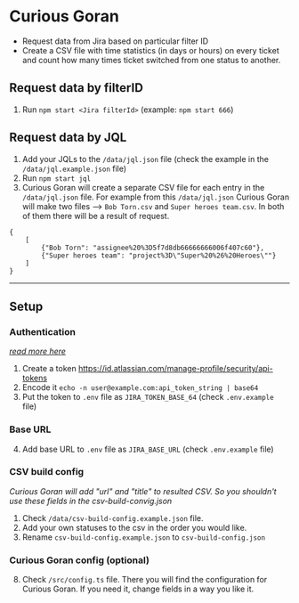 # Curious Goran

- Request data from Jira based on particular filter ID
- Create a CSV file with time statistics (in days or hours) on every ticket and count how many times ticket switched from one status to another.

## Request data by filterID
1. Run `npm start <Jira filterId>` (example: `npm start 666`)


## Request data by JQL
1. Add your JQLs to the `/data/jql.json` file (check the example in the `/data/jql.example.json` file)
2. Run `npm start jql`
3. Curious Goran will create a separate CSV file for each entry in the `/data/jql.json` file.
For example from this `/data/jql.json` Curious Goran will make two files --> `Bob Torn.csv` and `Super heroes team.csv`. In both of them there will be a result of request.
```
{
    [
        {"Bob Torn": "assignee%20%3D5f7d8db66666666006f407c60"},
        {"Super heroes team": "project%3D\"Super%20%26%20Heroes\""}
    ]
}
``` 
---

## Setup

### Authentication

[_read more here_](https://developer.atlassian.com/cloud/jira/platform/basic-auth-for-rest-apis/#supply-basic-auth-headers)

1. Create a token https://id.atlassian.com/manage-profile/security/api-tokens
2. Encode it `echo -n user@example.com:api_token_string | base64`
3. Put the token to `.env` file as `JIRA_TOKEN_BASE_64` (check `.env.example` file)

### Base URL

4. Add base URL to `.env` file as `JIRA_BASE_URL` (check `.env.example` file)

### CSV build config
*Curious Goran will add "url" and "title" to resulted CSV. So you shouldn't use these fields in the csv-build-convig.json*
1. Check `/data/csv-build-config.example.json` file.
2. Add your own statuses to the csv in the order you would like.
3. Rename `csv-build-config.example.json` to `csv-build-config.json`

### Curious Goran config (optional)

8. Check `/src/config.ts` file. There you will find the configuration for Curious Goran. If you need it, change fields in a way you like it.